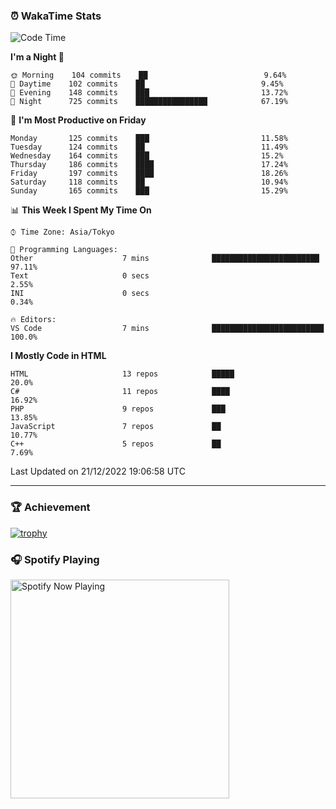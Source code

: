### ⏰ WakaTime Stats


<!--START_SECTION:waka-->
![Code Time](http://img.shields.io/badge/Code%20Time-500%20hrs%2040%20mins-blue)

**I'm a Night 🦉** 

```text
🌞 Morning    104 commits    ██                          9.64% 
🌆 Daytime    102 commits    ██                          9.45% 
🌃 Evening    148 commits    ███                         13.72% 
🌙 Night      725 commits    ████████████████            67.19%

```
📅 **I'm Most Productive on Friday** 

```text
Monday       125 commits    ███                         11.58% 
Tuesday      124 commits    ██                          11.49% 
Wednesday    164 commits    ███                         15.2% 
Thursday     186 commits    ████                        17.24% 
Friday       197 commits    ████                        18.26% 
Saturday     118 commits    ██                          10.94% 
Sunday       165 commits    ███                         15.29%

```


📊 **This Week I Spent My Time On** 

```text
⌚︎ Time Zone: Asia/Tokyo

💬 Programming Languages: 
Other                    7 mins              ████████████████████████    97.11% 
Text                     0 secs                                          2.55% 
INI                      0 secs                                          0.34%

🔥 Editors: 
VS Code                  7 mins              █████████████████████████   100.0%

```

**I Mostly Code in HTML** 

```text
HTML                     13 repos            █████                       20.0% 
C#                       11 repos            ████                        16.92% 
PHP                      9 repos             ███                         13.85% 
JavaScript               7 repos             ██                          10.77% 
C++                      5 repos             ██                          7.69%

```



 Last Updated on 21/12/2022 19:06:58 UTC
<!--END_SECTION:waka-->

---

### 🏆 Achievement

[![trophy](https://github-profile-trophy.vercel.app/?username=Slime-hatena&theme=flat&no-bg=true&no-frame=true&column=8)](https://github.com/ryo-ma/github-profile-trophy)

### 🎧 Spotify Playing

[<img src="https://spotify-now-playing-slime-hatena.vercel.app/api/spotify-playing" alt="Spotify Now Playing" width="350" />](https://open.spotify.com/user/slime_hatena)

<!--
**Slime-hatena/Slime-hatena** is a ✨ _special_ ✨ repository because its `README.md` (this file) appears on your GitHub profile.

Here are some ideas to get you started:

- 🔭 I’m currently working on ...
- 🌱 I’m currently learning ...
- 👯 I’m looking to collaborate on ...
- 🤔 I’m looking for help with ...
- 💬 Ask me about ...
- 📫 How to reach me: ...
- 😄 Pronouns: ...
- ⚡ Fun fact: ...
-->
